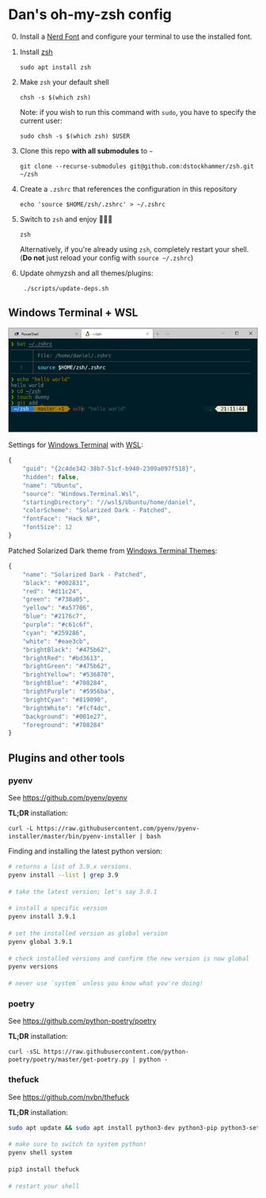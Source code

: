 # Dan's oh-my-zsh config

0.  Install a [Nerd Font](https://www.nerdfonts.com/) and configure your
    terminal to use the installed font.

1.  Install [zsh](https://www.zsh.org/)

        sudo apt install zsh

2.  Make `zsh` your default shell

        chsh -s $(which zsh)

    Note: if you wish to run this command with `sudo`, you have to specify
    the current user:

        sudo chsh -s $(which zsh) $USER

3.  Clone this repo **with all submodules** to `~`

        git clone --recurse-submodules git@github.com:dstockhammer/zsh.git ~/zsh

4.  Create a `.zshrc` that references the configuration in this repository

        echo 'source $HOME/zsh/.zshrc' > ~/.zshrc

5.  Switch to `zsh` and enjoy 🌟🦄🌟

        zsh

    Alternatively, if you're already using `zsh`, completely restart your shell.
    (**Do not** just reload your config with `source ~/.zshrc`)

6. Update ohmyzsh and all themes/plugins:

        ./scripts/update-deps.sh

## Windows Terminal + WSL

![](windows-terminal.png)

Settings for [Windows Terminal](https://github.com/microsoft/terminal) with
[WSL](https://docs.microsoft.com/en-us/windows/wsl/):

```javascript
{
    "guid": "{2c4de342-38b7-51cf-b940-2309a097f518}",
    "hidden": false,
    "name": "Ubuntu",
    "source": "Windows.Terminal.Wsl",
    "startingDirectory": "//wsl$/Ubuntu/home/daniel",
    "colorScheme": "Solarized Dark - Patched",
    "fontFace": "Hack NF",
    "fontSize": 12
}
```

Patched Solarized Dark theme from
[Windows Terminal Themes](https://atomcorp.github.io/themes/):

```javascript
{
    "name": "Solarized Dark - Patched",
    "black": "#002831",
    "red": "#d11c24",
    "green": "#738a05",
    "yellow": "#a57706",
    "blue": "#2176c7",
    "purple": "#c61c6f",
    "cyan": "#259286",
    "white": "#eae3cb",
    "brightBlack": "#475b62",
    "brightRed": "#bd3613",
    "brightGreen": "#475b62",
    "brightYellow": "#536870",
    "brightBlue": "#708284",
    "brightPurple": "#5956ba",
    "brightCyan": "#819090",
    "brightWhite": "#fcf4dc",
    "background": "#001e27",
    "foreground": "#708284"
}
```

## Plugins and other tools

### pyenv

See https://github.com/pyenv/pyenv

**TL;DR** installation:

    curl -L https://raw.githubusercontent.com/pyenv/pyenv-installer/master/bin/pyenv-installer | bash

Finding and installing the latest python version:

```sh
# returns a list of 3.9.x versions.
pyenv install --list | grep 3.9

# take the latest version; let's say 3.9.1

# install a specific version
pyenv install 3.9.1

# set the installed version as global version
pyenv global 3.9.1

# check installed versions and confirm the new version is now global
pyenv versions

# never use `system` unless you know what you're doing!
```

### poetry

See https://github.com/python-poetry/poetry

**TL;DR** installation:

    curl -sSL https://raw.githubusercontent.com/python-poetry/poetry/master/get-poetry.py | python -

### thefuck

See https://github.com/nvbn/thefuck

**TL;DR** installation:

```sh
sudo apt update && sudo apt install python3-dev python3-pip python3-setuptools

# make sure to switch to system python!
pyenv shell system

pip3 install thefuck

# restart your shell
```
